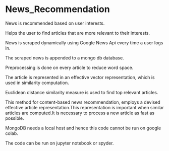 # News_Recommendation
News is recommended based on user interests.

Helps the user to find articles that are more relevant to their interests.

News is scraped dynamically using Google News Api every time a user logs in.

The scraped news is appended to a mongo db database.

Preprocessing is done on every article to reduce word space.

The article is represented in an effective vector representation, which is used in similarity computation.

Euclidean distance similarity measure is used to find top relevant articles.

This method for content-based news recommendation, employs a devised effective article representation.This representation is important when similar articles are computed.It is necessary to process a new article as fast as possible.


MongoDB needs a local host and hence this code cannot be run on google colab.

The code can be run on jupyter notebook or spyder.
